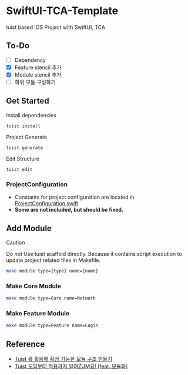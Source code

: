 # SwiftUI-TCA-Template

tuist based iOS Project with SwiftUI, TCA

## To-Do

- [ ] Dependency
- [x] Feature stencil 추가
- [x] Module stencil 추가
- [ ] 하위 모듈 구성하기

## Get Started

Install dependencies
```
tuist install
```

Project Generate
```
tuist generate
```

Edit Structure
```
tuist edit
```

### ProjectConfiguration

- Constants for project configuration are located in [ProjectConfiguration.swift](Tuist/ProjectDescriptionHelpers/ProjectConfiguration.swift)
- **Some are not included, but should be fixed.**

## Add Module

> [!CAUTION]
> Do not Use tuist scaffold directly. Because it contains script execution to update project related files in Makefile.

```sh
make module type={type} name={name}
```

### Make Core Module

```sh
make module type=Core name=Network
```

### Make Feature Module

```sh
make module type=Feature name=Login
```

## Reference

- [Tuist 를 활용해 확장 가능한 모듈 구조 만들기](https://medium.com/daangn/tuist-%EB%A5%BC-%ED%99%9C%EC%9A%A9%ED%95%B4-%EB%AA%A8%EB%93%88-%EA%B5%AC%EC%A1%B0-%EC%9E%90%EB%8F%99%ED%99%94%ED%95%98%EA%B8%B0-f200992d4bf2)
- [Tuist 도입부터 적용까지 알려ZUM요! (feat. 모듈화)](https://zuminternet.github.io/iOS-tuist-module/)
